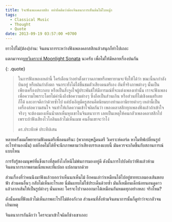 ```yaml
---
title: ริจะฟังเพลงคลาสสิก อย่ายึดติดว่าต้องจินตนาการเห็นต้นไม้ใบหญ้า
tags:
  - Classical Music
  - Thought
  - Quote
date: 2013-09-19 03:57:00 +0700
---
```


ยาวไปไม่(ต้อง)อ่าน: จินตนาการระหว่างฟังเพลงคลาสสิกแล้วสนุกก็ทำไปเถอะ

แตกมาจาก[บทวิเคราะห์ Moonlight Sonata][moonlight sonata analyse] นะครับ เพื่อไม่ให้มีหลายเรื่องปนกัน

{: .quote}
> ในการฟังเพลงเหล่านี้ ใคร่เตือนว่าอย่าตั้งตาวาดภาพหรือพยายามจะจับให้ได้ว่า ขณะนี้นกกำลังบินอยู่ หรือฝนกำลังตก จนกระทั่งไม่ได้ชื่นชมตัวเสียงดนตรีเอง อันที่จริงภาพต่างๆ นั้นเป็นเพียงเครื่องประกอบ หรือเป็นสิ่งจูงใจผู้ประพันธ์ให้มีอารมณ์ที่จะแต่งเพลงเท่านั้น เราจะฟังเพลงเพื่อความไพเราะโดยไม่คำนึงถึงข้อความต่างๆ ซึ่งถือเป็นส่วนเกิน หรือส่วนที่ไม่เชิงดนตรีเลยก็ได้ และอาจดีกว่าด้วยซ้ำไป แต่บังเอิญมีครูสอนคีตนิยมบางท่านเอานิยายต่างๆ เหล่านี้เป็นเครื่องล่อความสนใจ จนทำให้เกิดความเข้าใจผิดกันว่า เพลงคลาสสิกทุกเพลงฟังแล้วถ้าเข้าใจจริงๆ จะต้องมองเห็นน้ำตกเห็นหุบเขาในจินตนาการ เลยเป็นเหตุให้คนกลัวเพลงคลาสสิกไป เพราะถ้าฟังเสียงไวโอลินแล้วไม่เห็นเมฆ คนอื่นเขาจะว่าโง่
>
> ดร.ประทักษ์ ประทีปเสน

หลายครั้งผมก็พยายามฟังดนตรีเพื่อดนตรีนะ (พวกทฤษฎีดนตรี วิเคราะห์คอร์ด หาโมทีฟเปลี่ยนรูป อะไรทำนองนั้น) แต่ก็อดไม่ได้ที่จะนึกภาพตามว่าเสียงบรรเลงแบบนี้ มันควรจะเกิดขึ้นกับสถานการณ์แบบไหน

การรับรู้ของมนุษย์ที่แข็งแรงที่สุดยังไงก็หนีไม่พ้นการมองอยู่ดี ดังนั้นการไปบังคับว่าฟังแล้วห้ามจินตนาการภาพตามเนี่ยแหละที่แปลก แปลกมากด้วย

ส่วนเรื่องที่ว่าคนนึงมาฟังแล้วบอกว่าเห็นนกเห็นไม้ อีกคนเล่าว่าเหมือนได้ไปอยู่ชายทะเลมองเส้นขอบฟ้า ส่วนคนอื่นๆ กลับไม่เห็นอะไรเลย นี่มันแทบไม่ใช่ประเด็นด้วยซ้ำ มันก็เหมือนเด็กน้อยนอนดูดาวแล้วลากเส้นให้เป็นรูปต่างๆ นั่นแหละ ใครจะไปวาดออกมาได้เหมือนกันหมดทุกอย่างหละ จริงไหม?

ดังนั้นคนที่ฟังแล้วไม่เห็นภาพอะไรก็ไม่ต้องกังวล ส่วนคนที่สั่งห้ามจินตนาการนั้นก็ดูท่าว่าจะกลัวจนเกินเหตุ

จินตนาการกันดีกว่า ใครจะมาเข้าใจผิดก็ช่างเขาเถอะ


[moonlight sonata analyse]: /2008/05/23/beethoven-moonlight-sonata.html
